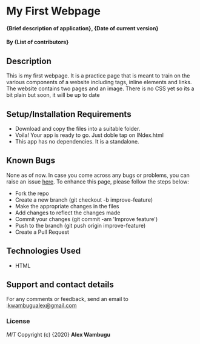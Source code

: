 # My First Webpage
#### {Brief description of application}, {Date of current version}
#### By **{List of contributors}**
## Description
This is my first webpage. It is a practice page that is meant to train on the various components of a website including tags, inline elements and links. The website contains two pages and an image. There is no CSS yet so its a bit plain but soon, it will be up to date
## Setup/Installation Requirements
* Download and copy the files into a suitable folder.
* Voila! Your app is ready to go. Just doble tap on INdex.html
* This app has no dependencies. It is a standalone.
## Known Bugs
None as of now.
In case you come across any bugs or problems, you can raise an issue <a href="https://github.com/dinhcaradoc/my-first-website/issues/new/choose">here</a>.
To enhance this page, please follow the steps below:
* Fork the repo
* Create a new branch (git checkout -b improve-feature)
* Make the appropriate changes in the files
* Add changes to reflect the changes made
* Commit your changes (git commit -am 'Improve feature')
* Push to the branch (git push origin improve-feature)
* Create a Pull Request

## Technologies Used
 * HTML
## Support and contact details
For any comments or feedback, send an email to :kwambugualex@gmail.com

### License
*MIT*
Copyright (c) {2020} **Alex Wambugu**